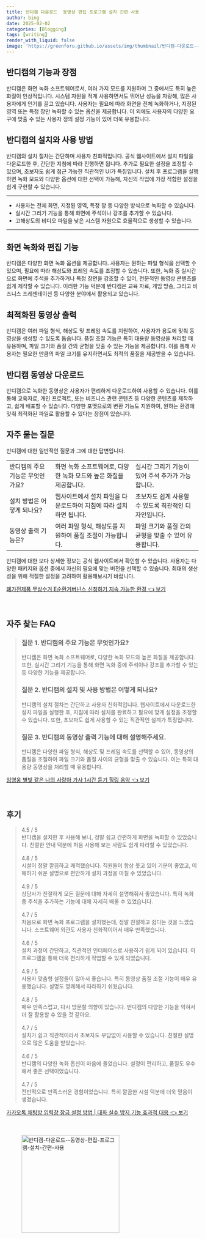 ```yaml
---
title: 반디캠 다운로드  동영상 편집 프로그램 설치 간편 사용
author: bing
date: 2025-02-02
categories: [Blogging]
tags: [writing]
render_with_liquid: false
image: 'https://greenforu.github.io/assets/img/thumbnail/반디캠-다운로드--동영상-편집-프로그램-설치-간편-사용.webp'
---
```



<h2 id='반디캠의_기능과_장점'>반디캠의 기능과 장점</h2>

<p>반디캠은 화면 녹화 소프트웨어로서, 여러 가지 모드를 지원하며 그 중에서도 특히 높은 화질이 인상적입니다. 시스템 자원을 적게 사용하면서도 뛰어난 성능을 자랑해, 많은 사용자에게 인기를 끌고 있습니다. 사용자는 필요에 따라 화면을 전체 녹화하거나, 지정된 영역 또는 특정 창만 녹화할 수 있는 옵션을 제공합니다. 이 외에도 사용자의 다양한 요구에 맞출 수 있는 사용자 정의 설정 기능이 있어 더욱 유용합니다.</p>

<h2 id='반디캠의_설치와_사용방법'>반디캠의 설치와 사용 방법</h2>

<p>반디캠의 설치 절차는 간단하며 사용자 친화적입니다. 공식 웹사이트에서 설치 파일을 다운로드한 후, 간단한 지침에 따라 진행하면 됩니다. 추가로 필요한 설정을 조정할 수 있으며, 초보자도 쉽게 접근 가능한 직관적인 UI가 특징입니다. 설치 후 프로그램을 실행하면 녹화 모드와 다양한 옵션에 대한 선택이 가능해, 자신의 작업에 가장 적합한 설정을 쉽게 구현할 수 있습니다.</p>

<hr />

<ul>
    <li>사용자는 전체 화면, 지정된 영역, 특정 창 등 다양한 방식으로 녹화할 수 있습니다.</li>
    <li>실시간 그리기 기능을 통해 화면에 주석이나 강조를 추가할 수 있습니다.</li>
    <li>고해상도의 비디오 파일을 낮은 시스템 자원으로 효율적으로 생성할 수 있습니다.</li>
</ul>

<hr />

<h2 id='화면_녹화와_편집_기능'>화면 녹화와 편집 기능</h2>

<p>반디캠은 다양한 화면 녹화 옵션을 제공합니다. 사용자는 원하는 파일 형식을 선택할 수 있으며, 필요에 따라 해상도와 프레임 속도를 조정할 수 있습니다. 또한, 녹화 중 실시간으로 화면에 주석을 추가하거나 특정 장면을 강조할 수 있어, 전문적인 동영상 콘텐츠를 쉽게 제작할 수 있습니다. 이러한 기능 덕분에 반디캠은 교육 자료, 게임 방송, 그리고 비즈니스 프레젠테이션 등 다양한 분야에서 활용되고 있습니다.</p>

<h2 id='최적화된_동영상_출력'>최적화된 동영상 출력</h2>

<p>반디캠은 여러 파일 형식, 해상도 및 프레임 속도를 지원하여, 사용자가 용도에 맞춰 동영상을 생성할 수 있도록 돕습니다. 품질 조절 기능은 특히 대용량 동영상을 처리할 때 유용하며, 파일 크기와 품질 간의 균형을 맞출 수 있는 기능을 제공합니다. 이를 통해 사용자는 필요한 만큼의 파일 크기를 유지하면서도 최적의 품질을 제공받을 수 있습니다.</p>

<h2 id='반디캠_동영상_다운로드'>반디캠 동영상 다운로드</h2>

<p>반디캠으로 녹화한 동영상은 사용자가 편리하게 다운로드하여 사용할 수 있습니다. 이를 통해 교육자료, 개인 프로젝트, 또는 비즈니스 관련 콘텐츠 등 다양한 콘텐츠를 제작하고, 쉽게 배포할 수 있습니다. 다양한 포맷으로의 변환 기능도 지원하여, 원하는 환경에 맞춰 최적화된 파일로 활용할 수 있다는 장점이 있습니다.</p>

<h2 id='질문과_답변'>자주 묻는 질문</h2>

<p>반디캠에 대한 일반적인 질문과 그에 대한 답변입니다.</p>

<table>
    <tr>
        <td>반디캠의 주요 기능은 무엇인가요?</td>
        <td>화면 녹화 소프트웨어로, 다양한 녹화 모드와 높은 화질을 제공합니다.</td>
        <td>실시간 그리기 기능이 있어 주석 추가가 가능합니다.</td>
    </tr>
    <tr>
        <td>설치 방법은 어떻게 되나요?</td>
        <td>웹사이트에서 설치 파일을 다운로드하여 지침에 따라 설치하면 됩니다.</td>
        <td>초보자도 쉽게 사용할 수 있도록 직관적인 디자인입니다.</td>
    </tr>
    <tr>
        <td>동영상 출력 기능은?</td>
        <td>여러 파일 형식, 해상도를 지원하여 품질 조절이 가능합니다.</td>
        <td>파일 크기와 품질 간의 균형을 맞출 수 있어 유용합니다.</td>
    </tr>
</table>

<p>반디캠에 대한 보다 상세한 정보는 공식 웹사이트에서 확인할 수 있습니다. 사용자는 다양한 패키지와 옵션 중에서 자신의 필요에 맞는 버전을 선택할 수 있습니다. 최대의 생산성을 위해 적절한 설정을 고려하여 활용해보시기 바랍니다.</p>


<p><a class="click-button" title="폐가전제품 무상수거 E순환거버넌스 신청하기 지속 가능한 환경" href="https://greenforu.github.io/posts/%ED%8F%90%EA%B0%80%EC%A0%84%EC%A0%9C%ED%92%88-%EB%AC%B4%EC%83%81%EC%88%98%EA%B1%B0-E%EC%88%9C%ED%99%98%EA%B1%B0%EB%B2%84%EB%84%8C%EC%8A%A4-%EC%8B%A0%EC%B2%AD%ED%95%98%EA%B8%B0-%EC%A7%80%EC%86%8D-%EA%B0%80%EB%8A%A5%ED%95%9C-%ED%99%98%EA%B2%BD/" rel="dofollow">폐가전제품 무상수거 E순환거버넌스 신청하기 지속 가능한 환경 👈 보기</a></p><br>
<h2 id='자주_찾는_FAQ'>자주 찾는 FAQ</h2>
<div itemscope="" itemtype="https://schema.org/FAQPage"> 
<blockquote> 
<div itemscope="" itemprop="mainEntity" itemtype="https://schema.org/Question"> 
<h3 itemprop="name">질문 1. 반디캠의 주요 기능은 무엇인가요?</h3> 
<div itemscope="" itemprop="acceptedAnswer" itemtype="https://schema.org/Answer"> 
<span itemprop="text"> 
<p>반디캠은 화면 녹화 소프트웨어로, 다양한 녹화 모드와 높은 화질을 제공합니다. 또한, 실시간 그리기 기능을 통해 화면 녹화 중에 주석이나 강조를 추가할 수 있는 등 다양한 기능을 제공합니다.</p> 
</span> 
</div> 
</div> 

<div itemscope="" itemprop="mainEntity" itemtype="https://schema.org/Question"> 
<h3 itemprop="name">질문 2. 반디캠의 설치 및 사용 방법은 어떻게 되나요?</h3> 
<div itemscope="" itemprop="acceptedAnswer" itemtype="https://schema.org/Answer"> 
<span itemprop="text"> 
<p>반디캠의 설치 절차는 간단하고 사용자 친화적입니다. 웹사이트에서 다운로드한 설치 파일을 실행한 후, 지침에 따라 설치를 완료하고 필요에 맞게 설정을 조정할 수 있습니다. 또한, 초보자도 쉽게 사용할 수 있는 직관적인 설계가 특징입니다.</p> 
</span> 
</div> 
</div> 

<div itemscope="" itemprop="mainEntity" itemtype="https://schema.org/Question"> 
<h3 itemprop="name">질문 3. 반디캠의 동영상 출력 기능에 대해 설명해주세요.</h3> 
<div itemscope="" itemprop="acceptedAnswer" itemtype="https://schema.org/Answer"> 
<span itemprop="text"> 
<p>반디캠은 다양한 파일 형식, 해상도 및 프레임 속도를 선택할 수 있어, 동영상의 품질을 조절하여 파일 크기와 품질 사이의 균형을 맞출 수 있습니다. 이는 특히 대용량 동영상을 처리할 때 유용합니다.</p> 
</span> 
</div> 
</div> 

</blockquote> 
</div>
<p><a class="click-button" title="임영웅 별빛 같은 나의 사랑아 가사 1시간 듣기 힐링 음악" href="https://greenforu.github.io/posts/%EC%9E%84%EC%98%81%EC%9B%85-%EB%B3%84%EB%B9%9B-%EA%B0%99%EC%9D%80-%EB%82%98%EC%9D%98-%EC%82%AC%EB%9E%91%EC%95%84-%EA%B0%80%EC%82%AC-1%EC%8B%9C%EA%B0%84-%EB%93%A3%EA%B8%B0-%ED%9E%90%EB%A7%81-%EC%9D%8C%EC%95%85/" rel="dofollow">임영웅 별빛 같은 나의 사랑아 가사 1시간 듣기 힐링 음악 👈 보기</a></p><br>
<h2 id='후기'>후기</h2>
<div itemscope itemtype="https://schema.org/Product">
  <blockquote>
  <div itemprop="review" itemscope itemtype="https://schema.org/Review">
      <div itemprop="reviewRating" itemscope itemtype="https://schema.org/Rating"> <span itemprop="ratingValue">4.5</span> / <span itemprop="bestRating">5</span> </div>
      <span itemprop="reviewBody">반디캠을 설치한 후 사용해 보니, 정말 쉽고 간편하게 화면을 녹화할 수 있었습니다. 친절한 안내 덕분에 처음 사용해 보는 사람도 쉽게 따라할 수 있었습니다.</span>
  </div>
  <br>
  <div itemprop="review" itemscope itemtype="https://schema.org/Review">
      <div itemprop="reviewRating" itemscope itemtype="https://schema.org/Rating"> <span itemprop="ratingValue">4.8</span> / <span itemprop="bestRating">5</span> </div>
      <span itemprop="reviewBody">시설이 정말 깔끔하고 쾌적했습니다. 직원들이 항상 웃고 있어 기분이 좋았고, 이해하기 쉬운 설명으로 편안하게 설치 과정을 마칠 수 있었습니다.</span>
  </div>
  <br>
  <div itemprop="review" itemscope itemtype="https://schema.org/Review">
      <div itemprop="reviewRating" itemscope itemtype="https://schema.org/Rating"> <span itemprop="ratingValue">4.9</span> / <span itemprop="bestRating">5</span> </div>
      <span itemprop="reviewBody">상담사가 친절하게 모든 질문에 대해 자세히 설명해줘서 좋았습니다. 특히 녹화 중 주석을 추가하는 기능에 대해 자세히 배울 수 있었습니다.</span>
  </div>
  <br>
  <div itemprop="review" itemscope itemtype="https://schema.org/Review">
      <div itemprop="reviewRating" itemscope itemtype="https://schema.org/Rating"> <span itemprop="ratingValue">4.7</span> / <span itemprop="bestRating">5</span> </div>
      <span itemprop="reviewBody">처음으로 화면 녹화 프로그램을 설치했는데, 정말 친절하고 쉽다는 것을 느꼈습니다. 소프트웨어 외관도 사용자 친화적이어서 매우 만족했습니다.</span>
  </div>
  <br>
  <div itemprop="review" itemscope itemtype="https://schema.org/Review">
      <div itemprop="reviewRating" itemscope itemtype="https://schema.org/Rating"> <span itemprop="ratingValue">4.6</span> / <span itemprop="bestRating">5</span> </div>
      <span itemprop="reviewBody">설치 과정이 간단하고, 직관적인 인터페이스로 사용하기 쉽게 되어 있습니다. 이 프로그램을 통해 더욱 편리하게 작업할 수 있게 되었습니다. </span>
  </div>
  <br>
  <div itemprop="review" itemscope itemtype="https://schema.org/Review">
      <div itemprop="reviewRating" itemscope itemtype="https://schema.org/Rating"> <span itemprop="ratingValue">4.9</span> / <span itemprop="bestRating">5</span> </div>
      <span itemprop="reviewBody">사용자 맞춤형 설정들이 많아서 좋습니다. 특히 동영상 품질 조절 기능이 매우 유용했습니다. 설명도 명쾌해서 따라하기 쉬웠습니다.</span>
  </div>
  <br>
  <div itemprop="review" itemscope itemtype="https://schema.org/Review">
      <div itemprop="reviewRating" itemscope itemtype="https://schema.org/Rating"> <span itemprop="ratingValue">4.8</span> / <span itemprop="bestRating">5</span> </div>
      <span itemprop="reviewBody">매우 만족스럽고, 다시 방문할 의향이 있습니다. 반디캠의 다양한 기능을 익혀서 더 잘 활용할 수 있을 것 같아요.</span>
  </div>
  <br>
  <div itemprop="review" itemscope itemtype="https://schema.org/Review">
      <div itemprop="reviewRating" itemscope itemtype="https://schema.org/Rating"> <span itemprop="ratingValue">4.7</span> / <span itemprop="bestRating">5</span> </div>
      <span itemprop="reviewBody">설치가 쉽고 직관적이라서 초보자도 부담없이 사용할 수 있습니다. 친절한 설명으로 많은 도움을 받았습니다.</span>
  </div>
  <br>
  <div itemprop="review" itemscope itemtype="https://schema.org/Review">
      <div itemprop="reviewRating" itemscope itemtype="https://schema.org/Rating"> <span itemprop="ratingValue">4.6</span> / <span itemprop="bestRating">5</span> </div>
      <span itemprop="reviewBody">반디캠의 다양한 녹화 옵션이 마음에 들었습니다. 설정이 편리하고, 품질도 우수해서 좋은 선택이었습니다.</span>
  </div>
  <br>
  <div itemprop="review" itemscope itemtype="https://schema.org/Review">
      <div itemprop="reviewRating" itemscope itemtype="https://schema.org/Rating"> <span itemprop="ratingValue">4.7</span> / <span itemprop="bestRating">5</span> </div>
      <span itemprop="reviewBody">전반적으로 만족스러운 경험이었습니다. 특히 깔끔한 시설 덕분에 더욱 믿음이 생겼습니다.</span>
  </div>
  </blockquote>
</div>
<p><a class="click-button" title="카카오톡 채팅방 입력창 잠금 설정 방법 | 대화 실수 방지 기능 효과적 대응" href="https://greenforu.github.io/posts/%EC%B9%B4%EC%B9%B4%EC%98%A4%ED%86%A1-%EC%B1%84%ED%8C%85%EB%B0%A9-%EC%9E%85%EB%A0%A5%EC%B0%BD-%EC%9E%A0%EA%B8%88-%EC%84%A4%EC%A0%95-%EB%B0%A9%EB%B2%95-%EB%8C%80%ED%99%94-%EC%8B%A4%EC%88%98-%EB%B0%A9%EC%A7%80-%EA%B8%B0%EB%8A%A5-%ED%9A%A8%EA%B3%BC%EC%A0%81-%EB%8C%80%EC%9D%91/" rel="dofollow">카카오톡 채팅방 입력창 잠금 설정 방법 | 대화 실수 방지 기능 효과적 대응 👈 보기</a></p><br>
<figure class="image"><img src="https://greenforu.github.io/assets/img/thumbnail/반디캠-다운로드--동영상-편집-프로그램-설치-간편-사용.webp" alt="반디캠-다운로드--동영상-편집-프로그램-설치-간편-사용" width="256" height="256"></figure>